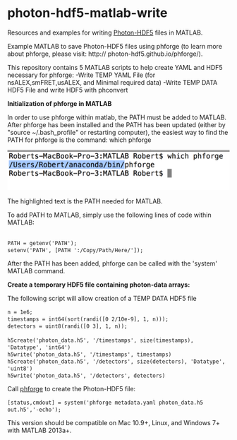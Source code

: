 # photon-hdf5-matlab-write
Resources and examples for writing [Photon-HDF5](http://photon-hdf5.org) files in MATLAB.

Example MATLAB to save Photon-HDF5 files using phforge (to learn more about phforge, please visit: http:// photon-hdf5.github.io/phforge/).

This repository contains 5 MATLAB scripts to help create YAML and HDF5 necessary for phforge:
-Write TEMP YAML File (for nsALEX,smFRET,usALEX, and Minimal required data)
-Write TEMP DATA HDF5 File and write HDF5 with phconvert

<b>Initialization of phforge in MATLAB</b>

In order to use phforge within matlab, the PATH must be added to MATLAB. After phforge has been installed and the PATH has been updated (either by "source ~/.bash_profile" or restarting computer), the easiest way to find the PATH for phforge is the command: which phforge

![Find_Path](Figures/Find_Path.png?raw=true "Find_Path;")

The highlighted text is the PATH needed for MATLAB.

To add PATH to MATLAB, simply use the following lines of code within MATLAB:

```

PATH = getenv('PATH');
setenv('PATH', [PATH ':/Copy/Path/Here/']);

```

After the PATH has been added, phforge can be called with the 'system' MATLAB command.


<b>Create a temporary HDF5 file containing photon-data arrays:</b>

The following script will allow creation of a TEMP DATA HDF5 file

```
n = 1e6; 
timestamps = int64(sort(randi([0 2/10e-9], 1, n)));
detectors = uint8(randi([0 3], 1, n));

h5create('photon_data.h5', '/timestamps', size(timestamps), 'Datatype', 'int64')
h5write('photon_data.h5', '/timestamps', timestamps)
h5create('photon_data.h5', '/detectors', size(detectors), 'Datatype', 'uint8')
h5write('photon_data.h5', '/detectors', detectors)
```

Call [phforge](http://photon-hdf5.github.io/phforge/) to create the Photon-HDF5 file:

```
[status,cmdout] = system('phforge metadata.yaml photon_data.h5 out.h5','-echo');
```

This version should be compatible on Mac 10.9+, Linux, and Windows 7+ with MATLAB 2013a+.
